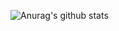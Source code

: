 ![Anurag's github stats](https://github-readme-stats.vercel.app/api?username=6810779s&show_icons=true&theme=tokyonight)
